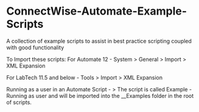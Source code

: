 # ConnectWise-Automate-Example-Scripts
A collection of example scripts to assist in best practice scripting coupled with good functionality

To Import these scripts:
For Automate 12 - System > General > Import > XML Expansion

For LabTech 11.5 and below - Tools > Import > XML Expansion

Running as a user in an Automate Script - > The script is called Example - Running as user and will be imported into the __Examples folder in the root of scripts.
